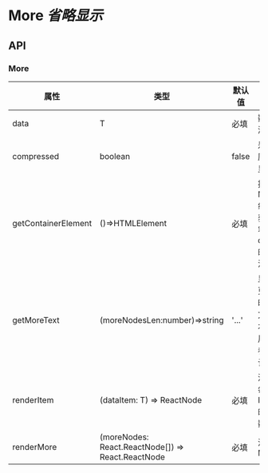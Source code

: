 # More _省略显示_

<example />

## API

### More

| 属性                | 类型                                              | 默认值 | 说明                              |
| ------------------- | ------------------------------------------------- | ------ | --------------------------------- |
| data                | T                                                 | 必填   | 数据源                            |
| compressed          | boolean                                           | false  | 是否压缩显示                      |
| getContainerElement | ()=>HTMLElement                                   | 必填   | 提供 More 组件获取容器 dom 的方法 |
| getMoreText         | (moreNodesLen:number)=>string                     | '...'  | 显示更多时的文本，用于参与计算    |
| renderItem          | (dataItem: T) => ReactNode                        | 必填   | 渲染每个 Item 的函数              |
| renderMore          | (moreNodes: React.ReactNode[]) => React.ReactNode | 必填   | 渲染 More                         |
